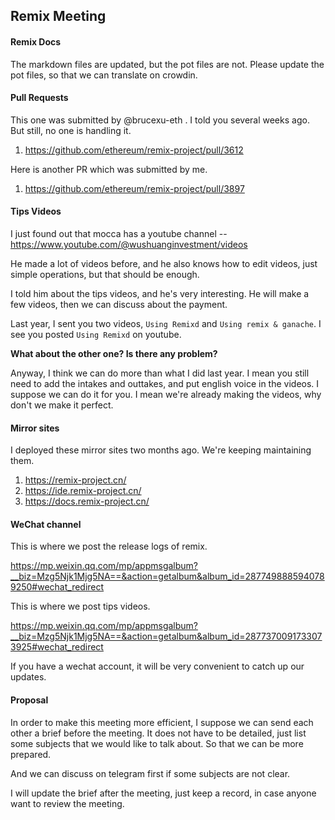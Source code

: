 ## Remix Meeting
#### Remix Docs
The markdown files are updated, but the pot files are not. Please update the pot files, so that we can translate on crowdin.

#### Pull Requests
This one was submitted by @brucexu-eth . I told you several weeks ago. But still, no one is handling it.
1. https://github.com/ethereum/remix-project/pull/3612

Here is another PR which was submitted by me.
1. https://github.com/ethereum/remix-project/pull/3897

#### Tips Videos
I just found out that mocca has a youtube channel -- https://www.youtube.com/@wushuanginvestment/videos

He made a lot of videos before, and he also knows how to edit videos, just simple operations, but that should be enough.

I told him about the tips videos, and he's very interesting. He will make a few videos, then we can discuss about the payment.

Last year, I sent you two videos, `Using Remixd` and `Using remix & ganache`. I see you posted `Using Remixd` on youtube.

**What about the other one? Is there any problem?**

Anyway, I think we can do more than what I did last year. I mean you still need to add the intakes and outtakes, and put english voice in the videos. I suppose we can do it for you. I mean we're already making the videos, why don't we make it perfect.

#### Mirror sites
I deployed these mirror sites two months ago. We're keeping maintaining them.
1. https://remix-project.cn/
2. https://ide.remix-project.cn/
3. https://docs.remix-project.cn/

#### WeChat channel
This is where we post the release logs of remix.

https://mp.weixin.qq.com/mp/appmsgalbum?__biz=Mzg5Njk1Mjg5NA==&action=getalbum&album_id=2877498885940789250#wechat_redirect

This is where we post tips videos.

https://mp.weixin.qq.com/mp/appmsgalbum?__biz=Mzg5Njk1Mjg5NA==&action=getalbum&album_id=2877370091733073925#wechat_redirect

If you have a wechat account, it will be very convenient to catch up our updates.

#### Proposal
In order to make this meeting more efficient, I suppose we can send each other a brief before the meeting. It does not have to be detailed, just list some subjects that we would like to talk about. So that we can be more prepared.

And we can discuss on telegram first if some subjects are not clear.

I will update the brief after the meeting, just keep a record, in case anyone want to review the meeting.
